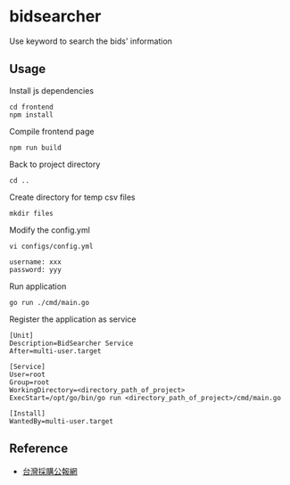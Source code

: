 # bidsearcher

Use keyword to search the bids' information

## Usage

Install js dependencies
```
cd frontend
npm install
```

Compile frontend page
```
npm run build
```

Back to project directory
```
cd ..
```

Create directory for temp csv files
```
mkdir files
```

Modify the config.yml
```
vi configs/config.yml
```
```
username: xxx
password: yyy
```

Run application
```
go run ./cmd/main.go
```

Register the application as service
```
[Unit]
Description=BidSearcher Service
After=multi-user.target

[Service]
User=root
Group=root
WorkingDirectory=<directory_path_of_project>
ExecStart=/opt/go/bin/go run <directory_path_of_project>/cmd/main.go

[Install]
WantedBy=multi-user.target
```

## Reference
- [台灣採購公報網](https://www.taiwanbuying.com.tw/)
